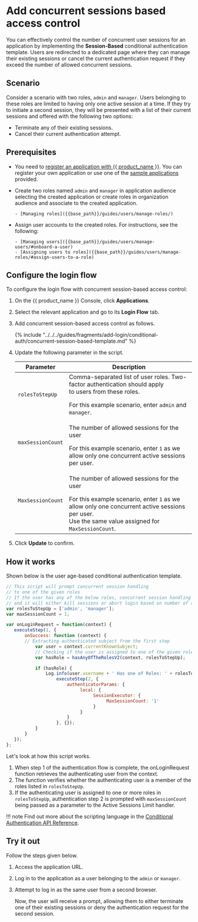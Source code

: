 # Add concurrent sessions based access control

You can effectively control the number of concurrent user sessions for an application by implementing the **Session-Based** conditional authentication template. Users are redirected to a dedicated page where they can manage their existing sessions or cancel the current authentication request if they exceed the number of allowed concurrent sessions.

## Scenario

Consider a scenario with two roles, `admin` and `manager`. Users belonging to these roles are limited to having only 
one active session at a time. If they try to initiate a second session, they will be presented with a list of their current sessions and offered with the following two options:

- Terminate any of their existing sessions.
- Cancel their current authentication attempt.

## Prerequisites

- You need to [register an application with {{ product_name }}]({{base_path}}/guides/applications/). You can register your own application or use one of the [sample applications]({{base_path}}/get-started/try-samples/) provided.

- Create two roles named `admin` and `manager` in application audience selecting the created application or create roles in organization audience and associate to the created application.

      - [Managing roles]({{base_path}}/guides/users/manage-roles/)

- Assign user accounts to the created roles. For instructions, see the following:

      - [Managing users]({{base_path}}/guides/users/manage-users/#onboard-a-user)
      - [Assigning users to roles]({{base_path}}/guides/users/manage-roles/#assign-users-to-a-role)

## Configure the login flow

To configure the login flow with concurrent session-based access control:

1. On the {{ product_name }} Console, click **Applications**.
2. Select the relevant application and go to its **Login Flow** tab.
3. Add concurrent session-based access control as follows.

    {% include "../../../guides/fragments/add-login/conditional-auth/concurrent-session-based-template.md" %}

4. Update the following parameter in the script.

    <table>
        <thead>
            <tr>
                <th>Parameter</th>
                <th>Description</th>
            </tr>
        </thead>
        <tbody>
            <tr>
                <td><code>rolesToStepUp</code></td>
                <td>Comma-separated list of user roles. Two-factor authentication should apply</br> to users from these roles.</p> For this example scenario, enter <code>admin</code> and <code>manager</code>.</td>
            </tr>
            <tr>
                <td><code>maxSessionCount</code></td>
                <td><p>The number of allowed sessions for the user</p> For this example scenario, enter <code>1</code> as we allow only one concurrent active sessions per user.</td>
            </tr>
            <tr>
                <td><code>MaxSessionCount</code></td>
                <td><p>The number of allowed sessions for the user</p> For this example scenario, enter <code>1</code> as we allow only one concurrent active sessions per user.</br> Use the same value assigned for <code>MaxSessionCount</code>.</td>
            </tr>
        </tbody>
    </table>

5. Click **Update** to confirm.

## How it works

Shown below is the user age-based conditional authentication template.

```js
// This script will prompt concurrent session handling
// to one of the given roles
// If the user has any of the below roles, concurrent session handling will be prompted
// and it will either kill sessions or abort login based on number of active concurrent user sessions
var rolesToStepUp = ['admin', 'manager'];
var maxSessionCount = 1;

var onLoginRequest = function(context) {
   executeStep(1, {
       onSuccess: function (context) {
       // Extracting authenticated subject from the first step
           var user = context.currentKnownSubject;
           // Checking if the user is assigned to one of the given roles
           var hasRole = hasAnyOfTheRolesV2(context, rolesToStepUp);

           if (hasRole) {
               Log.info(user.username + ' Has one of Roles: ' + rolesToStepUp.toString());
                   executeStep(2, {
                       authenticatorParams: {
                            local: {
                                 SessionExecutor: {
                                      MaxSessionCount: '1'
                                 }
                            }
                       }
                   }, {});
           }
       }
   });
};
```

Let's look at how this script works.

1. When step 1 of the authentication flow is complete, the onLoginRequest function retrieves the authenticating user from the context.
2. The function verifies whether the authenticating user is a member of the roles listed in `rolesToStepUp`.
3. If the authenticating user is assigned to one or more roles in `rolesToStepUp`, authentication step 2 is prompted with `maxSessionCount` being passed as a parameter to the Active Sessions Limit handler.

!!! note
    Find out more about the scripting language in the [Conditional Authentication API Reference]({{base_path}}/references/conditional-auth/api-reference/).

## Try it out

Follow the steps given below.

1. Access the application URL.

2. Log in to the application as a user belonging to the `admin` or `manager`.

3. Attempt to log in as the same user from a second browser.

    Now, the user will receive a prompt, allowing them to either terminate one of their existing sessions or deny the authentication request for the second session.
